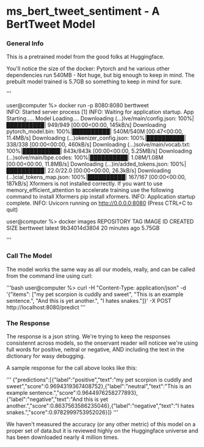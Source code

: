 
# ms_bert_tweet_sentiment - A BertTweet Model

### General Info

This is a pretrained model from the good folks at Huggingface.

You'll notice the size of the docker: Pytorch and he various other dependencies run 540MB - Not huge, but big enough to keep in mind. The prebuilt model trained is 5.7GB so something to keep in mind for sure.


'''

user@computer %>  docker run -p 8080:8080 berttweet                   
INFO:     Started server process [1]
INFO:     Waiting for application startup.
App Starting.....
Model Loading....
Downloading (…)lve/main/config.json: 100%|██████████| 949/949 [00:00<00:00, 145kB/s]
Downloading pytorch_model.bin: 100%|██████████| 540M/540M [00:47<00:00, 11.4MB/s]
Downloading (…)okenizer_config.json: 100%|██████████| 338/338 [00:00<00:00, 460kB/s]
Downloading (…)solve/main/vocab.txt: 100%|██████████| 843k/843k [00:00<00:00, 5.25MB/s]
Downloading (…)solve/main/bpe.codes: 100%|██████████| 1.08M/1.08M [00:00<00:00, 11.8MB/s]
Downloading (…)in/added_tokens.json: 100%|██████████| 22.0/22.0 [00:00<00:00, 26.3kB/s]
Downloading (…)cial_tokens_map.json: 100%|██████████| 167/167 [00:00<00:00, 187kB/s]
Xformers is not installed correctly. If you want to use memory_efficient_attention to accelerate training use the following command to install Xformers
pip install xformers.
INFO:     Application startup complete.
INFO:     Uvicorn running on http://0.0.0.0:8080 (Press CTRL+C to quit)


user@computer %>  docker images
REPOSITORY                                                 TAG             IMAGE ID       CREATED          SIZE
berttweet                                                  latest          9b34014d3804   20 minutes ago   5.75GB

'''

### Call The Model

The model works the same way as all our models, really, and can be called from the command line using curl:

'''bash
user@computer %> curl -H "Content-Type: application/json" -d '{"items": ["my pet scorpion is cuddly and sweet", "This is an example sentence.", "And this is yet another.", "I hates snakes."]}' -X POST http://localhost:8080/predict
'''

### The Response

The response is a json string. We're trying to keep the responses consistennt across models, so the onservant reader will noticee we're using full words for positive, neitral or negative, AND including the text in the dictionary for wasy debugging.


A sample response for the call above looks like this: 

'''
{"predictions":[{"label":"positive","text":"my pet scorpion is cuddly and sweet","score":0.9694319367408752},{"label":"neutral","text":"This is an example sentence.","score":0.9644976258277893},{"label":"negative","text":"And this is yet another.","score":0.8637563586235046},{"label":"negative","text":"I hates snakes.","score":0.9782999753952026}]}
'''


We haven't measured the accuracy (or any other metric) of this model on a proper set of data.but it is reviewed highly on the Huggingface universe and has been downloaded nearly 4 million times.

